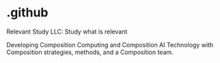 # .github
Relevant Study LLC: Study what is relevant

Developing Composition Computing and Composition AI Technology with Composition strategies, methods, and a Composition team.
